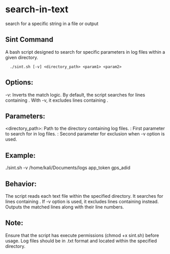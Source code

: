 # search-in-text
 search for a specific string in a file or output
 ## Sint Command


A bash script designed to search for specific parameters in log files within a given directory.
```
  ./sint.sh [-v] <directory_path> <param1> <param2>
```

## Options:
-v: Inverts the match logic. By default, the script searches for lines containing <param1>. With -v, it excludes lines containing <param2>.

## Parameters:
<directory_path>: Path to the directory containing log files.
<param1>: First parameter to search for in log files.
<param2>: Second parameter for exclusion when -v option is used.

## Example:
./sint.sh -v /home/kali/Documents/logs app_token gps_adid

## Behavior:
The script reads each text file within the specified directory.
It searches for lines containing <param1>.
If -v option is used, it excludes lines containing <param2> instead.
Outputs the matched lines along with their line numbers.

## Note:
Ensure that the script has execute permissions (chmod +x sint.sh) before usage.
Log files should be in .txt format and located within the specified directory.
